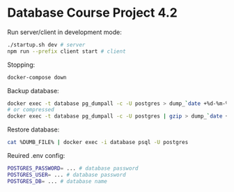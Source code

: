 # Database Course Project 4.2

Run server/client in development mode:

```sh
./startup.sh dev # server
npm run --prefix client start # client
```

Stopping:

```sh
docker-compose down
```

Backup database:

```sh
docker exec -t database pg_dumpall -c -U postgres > dump_`date +%d-%m-%Y"_"%H_%M_%S`.sql
# or compressed
docker exec -t database pg_dumpall -c -U postgres | gzip > dump_`date +%d-%m-%Y"_"%H_%M_%S`.gz
```

Restore database:

```sh
cat %DUMB_FILE% | docker exec -i database psql -U postgres
```

Reuired .env config:

```sh
POSTGRES_PASSWORD= ... # database password
POSTGRES_USER= ... # database password
POSTGRES_DB= ... # database name
```
